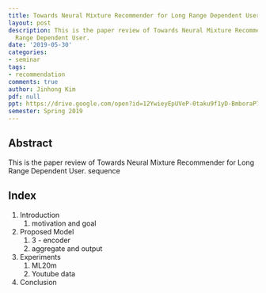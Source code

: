 ```yaml
---
title: Towards Neural Mixture Recommender for Long Range Dependent User Sequences
layout: post
description: This is the paper review of Towards Neural Mixture Recommender for Long
  Range Dependent User.
date: '2019-05-30'
categories:
- seminar
tags:
- recommendation
comments: true
author: Jinhong Kim
pdf: null
ppt: https://drive.google.com/open?id=12YwieyEpUVeP-0taku9f1yD-BmboraP7
semester: Spring 2019
---
```


## Abstract
This is the paper review of Towards Neural Mixture Recommender for Long Range Dependent User.
sequence

## Index
1. Introduction
   1. motivation and goal
2. Proposed Model
   1. 3 - encoder
   2. aggregate and output
3. Experiments
   1. ML20m
   2. Youtube data
4. Conclusion